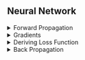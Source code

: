 ## Neural Network 

<details>
<summary>Forward Propagation</summary>

$a_0 = x$<br>

$s_1 = W_1.a_0 + b_1$<br>

$a_1 = g_1(s_1)$<br>  

$s_2 = W_2.a_1 + b_2$<br>  

$a_2 = g_2(s_2)$<br>

$\widetilde{y} = a_2$<br>

$g_i(s_i) = \tanh(s_i) = \frac{e^{s_i} - e^{-s_i}}{e^{s_i} + e^{-s_i}}$<br>

$g_i(s_i) = \sigma(s_i) = \frac{1}{1 + e^{-s_i}}$<br>

$g_i(s_i) = ReLU(s_i) = max(0, s_i)$<br>

$g_i(s_i) = Identity(s_i) = s_i$<br>

</details>

<details>
<summary>Gradients</summary><br>

$\frac{\partial g_i(s_i)}{\partial s_i}  = \frac{\partial tanh(s_i)}{\partial s_i} = 1 - \tanh^2(s_i)$<br>

$\frac{\partial g_i(x)}{\partial s_i}  = \frac{\partial \sigma(s_i)}{\partial s_i} = \sigma(s_i) \cdot (1 - \sigma(s_i))$<br>

$\frac{\partial g_i(x)}{\partial s_i}  = \frac{\partial ReLU(s_i)}{\partial s_i} = M$<br> 

$\frac{\partial g_i(x)}{\partial s_i} = \frac{\partial Identity(s_i)}{\partial s_i} = I_1$<br>
        
$\frac{\partial \widetilde{y}}{\partial a_2} = I_2$<br>

$\frac{\partial a_2}{\partial s_2} = \frac{\partial g_2(s_2)}{\partial s_2}$<br>

$\frac{\partial s_2}{\partial W_2} = a_1^T$<br>

$\frac{\partial s_2}{\partial b_2} = I_3$<br>

$\frac{\partial s_2}{\partial a_1} = W_2^T$<br>

$\frac{\partial a_1}{\partial s_1} = \frac{\partial g_1(s_1)}{\partial s_1}$<br>

$\frac{\partial s_1}{\partial W_1} = a_0^T$<br>

$\frac{\partial s_1}{\partial a_0} = W_1^T$<br>

$\frac{\partial s_1}{\partial b_1} = I_4$<br>

$M_{kj} = 0$, $M_{kk} = 1 \text{ if } s_{i_k} > 0$, $M_{kk} = 0 \text{ if } s_{i_k} \leq 0$<br>

</details>

</details>

<details>
<summary>Deriving Loss Function</summary><br>

$\text{BCE}(y, \hat{y}) = - \frac{1}{n} \sum_{i=1} \left( y \cdot \log(\hat{y}) + (1 - y) \cdot \log(1 - \hat{y}) \right)$

$\text{MSE}(y, \hat{y}) = \frac{1}{n} \sum_{i=1} (y_i - \hat{y}_i)^2$

</details>

<details>
<summary>Back Propagation</summary><br>

$\frac{\partial C}{\partial \widetilde{y}} = \frac{\partial \text{BCE}}{\partial \hat{y}} = -\left(\frac{y}{\hat{y}} - \frac{1 - y}{1 - \hat{y}}\right)$

$\frac{\partial C}{\partial \widetilde{y}} = \frac{\partial \text{MSE}}{\partial \hat{y}} = -\frac{2}{n} \sum_{i=1} (y_i - \hat{y}_i)$


$\delta_1 = \frac{\partial C}{\partial \widetilde{y}}\frac{\partial \widetilde{y}}{s_2}$<br>

$\delta_2 = \frac{\partial C}{\partial \widetilde{y}}\frac{\partial \widetilde{y}}{s_2}\frac{\partial s_2}{\partial a_1}\frac{\partial a_1}{\partial s_1} = \delta_1W_2\frac{\partial a_1}{\partial s_1}$<br>

$\frac{\partial C}{\partial W_{2}}  = \delta_1\frac{\partial s_2}{\partial W_2} = \delta_1^Ta_1^T, \ a_1 = g_1(s_1)$<br>

$\frac{\partial C}{\partial W_{2}}  = \delta_1^Tg_1(s_1)^T$<br>

$\frac{\partial C}{\partial b_2} = \delta_1\frac{\partial s_2}{\partial b_2} = \delta_1^T$<br>

$\frac{\partial C}{\partial W_{1}} = \delta_2\frac{\partial s_1}{\partial W_{1}} = \delta_2^Ta_0^T$<br>

$\frac{\partial C}{\partial b_2} = \delta_2\frac{\partial s_1}{\partial b_1} = \delta_2^T$<br>

$W_2 = W_2 - \alpha\frac{\partial C}{\partial W_{2}}$<br>

$W_1 = W_1 - \alpha\frac{\partial C}{\partial W_{1}}$<br>

$b_2 = b_2 - \alpha\frac{\partial C}{\partial b_{2}}$<br>

$b_1 = b_1 - \alpha\frac{\partial C}{\partial b_{1}}$<br>


